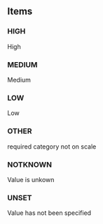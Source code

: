 

<!-- end of short definition -->
## Items

### HIGH
High

### MEDIUM
Medium

### LOW
Low

### OTHER
required category not on scale

### NOTKNOWN
Value is unkown

### UNSET
Value has not been specified
